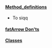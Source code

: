 #### [Method_definitions](https://developer.mozilla.org/en-US/docs/Web/JavaScript/Reference/Functions/Method_definitions)
  - To siqq

#### [fatArrow Don'ts](https://rainsoft.io/when-not-to-use-arrow-functions-in-javascript/)

#### [Classes](https://developer.mozilla.org/en-US/docs/Web/JavaScript/Reference/Classes)

